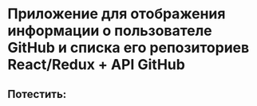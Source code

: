 # Приложение для отображения информации о пользователе GitHub и списка его репозиториев React/Redux + API GitHub

## Потестить:
